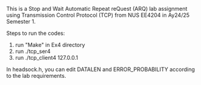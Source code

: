 This is a Stop and Wait Automatic Repeat reQuest (ARQ) lab assignment using Transmission Control Protocol (TCP) from NUS EE4204 in Ay24/25 Semester 1.

Steps to run the codes:

1) run "Make" in Ex4 directory
2) run ./tcp_ser4
3) run ./tcp_client4 127.0.0.1

In headsock.h, you can edit DATALEN and ERROR_PROBABILITY according to the lab requirements.
